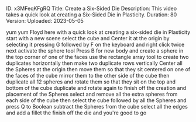 ID: x3MFeqKFgRQ
Title: Create a Six-Sided Die
Description: This video takes a quick look at creating a Six-Sided Die in Plasticity.
Duration: 80
Version: 
Uploaded: 2023-05-05

yum yum Floyd here with a quick look at
creating a six-sided die in Plasticity
start with a new scene select the cube
and Center it at the origin by selecting
it pressing G followed by F on the
keyboard and right click twice next
activate the sphere tool Press B for new
body and create a sphere in the top
corner of one of the faces use the
rectangle array tool to create two
duplicates horizontally
then make two duplicate rows vertically
Center all the Spheres at the origin
then move them so that they sit centered
on one of the faces of the cube
mirror them to the other side of the
cube then duplicate all 12 spheres and
rotate them so that they sit on the top
and bottom of the cube duplicate and
rotate again to finish off the creation
and placement of the Spheres
select and remove all the extra spheres
from each side of the cube
then select the cube followed by all the
Spheres and press Q to Boolean subtract
the Spheres from the cube
select all the edges and add a fillet
the finish off the die and you're good
to go